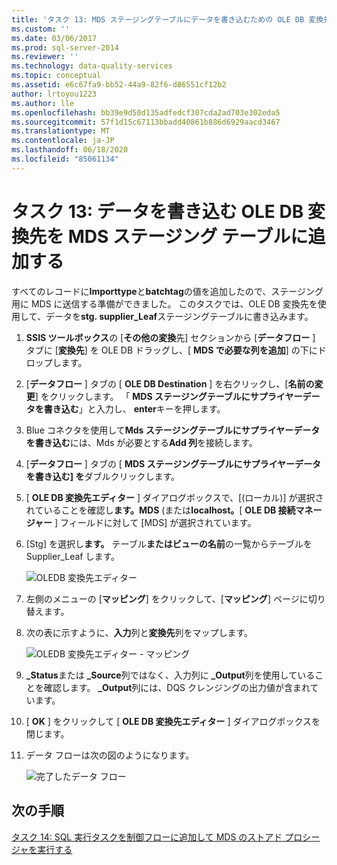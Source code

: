 ```yaml
---
title: 'タスク 13: MDS ステージングテーブルにデータを書き込むための OLE DB 変換先の追加 |Microsoft Docs'
ms.custom: ''
ms.date: 03/06/2017
ms.prod: sql-server-2014
ms.reviewer: ''
ms.technology: data-quality-services
ms.topic: conceptual
ms.assetid: e6c67fa9-bb52-44a9-82f6-d86551cf12b2
author: lrtoyou1223
ms.author: lle
ms.openlocfilehash: bb39e9d50d135adfedcf307cda2ad703e302eda5
ms.sourcegitcommit: 57f1d15c67113bbadd40861b886d6929aacd3467
ms.translationtype: MT
ms.contentlocale: ja-JP
ms.lasthandoff: 06/18/2020
ms.locfileid: "85061134"
---
```

# <a name="task-13-adding-ole-db-destination-to-write-data-to-mds-staging-table"></a>タスク 13: データを書き込む OLE DB 変換先を MDS ステージング テーブルに追加する
  すべてのレコードに**Importtype**と**batchtag**の値を追加したので、ステージング用に MDS に送信する準備ができました。 このタスクでは、OLE DB 変換先を使用して、データを**stg. supplier_Leaf**ステージングテーブルに書き込みます。  
  
1.  **SSIS ツールボックス**の [**その他の変換**先] セクションから [**データフロー** ] タブに [**変換先**] を OLE DB ドラッグし、[ **MDS で必要な列を追加**] の下にドロップします。  
  
2.  [**データフロー** ] タブの [ **OLE DB Destination** ] を右クリックし、[**名前の変更**] をクリックします。 「 **MDS ステージングテーブルにサプライヤーデータを書き込む**」と入力し、 **enter**キーを押します。  
  
3.  Blue コネクタを使用して**Mds ステージングテーブルにサプライヤーデータを書き込む**には、Mds が必要とする**Add 列**を接続します。  
  
4.  [**データフロー** ] タブの [ **MDS ステージングテーブルにサプライヤーデータを書き込む] を**ダブルクリックします。  
  
5.  [ **OLE DB 変換先エディター** ] ダイアログボックスで、[(ローカル)] が選択されていることを確認し**ます。MDS** (または**localhost。**[ **OLE DB 接続マネージャー** ] フィールドに対して [MDS] が選択されています。  
  
6.  [Stg] を選択し**ます。** テーブル**またはビューの名前**の一覧からテーブルを Supplier_Leaf します。  
  
     ![OLEDB 変換先エディター](../../2014/tutorials/media/et-addingoledbdestinationtowdtomdsst-01.jpg "OLEDB 変換先エディター")  
  
7.  左側のメニューの [**マッピング**] をクリックして、[**マッピング**] ページに切り替えます。  
  
8.  次の表に示すように、**入力**列と**変換先**列をマップします。  
  
     ![OLEDB 変換先エディター - マッピング](../../2014/tutorials/media/et-addingoledbdestinationtowdtomdsst-02.jpg "OLEDB 変換先エディター - マッピング")  
  
9. **_Status**または **_Source**列ではなく、入力列に **_Output**列を使用していることを確認します。 **_Output**列には、DQS クレンジングの出力値が含まれています。  
  
10. [ **OK** ] をクリックして [ **OLE DB 変換先エディター** ] ダイアログボックスを閉じます。  
  
11. データ フローは次の図のようになります。  
  
     ![完了したデータ フロー](../../2014/tutorials/media/et-addingoledbdestinationtowdtomdsst-03.jpg "完了したデータ フロー")  
  
## <a name="next-step"></a>次の手順  
 [タスク 14: SQL 実行タスクを制御フローに追加して MDS のストアド プロシージャを実行する](../../2014/tutorials/task-14-add-execute-to-control-flow-run-mds-stored-procedure.md)  
  
  
